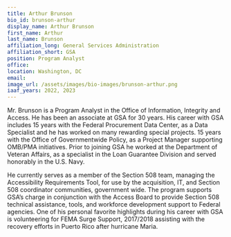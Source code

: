 ```yaml
---
title: Arthur Brunson
bio_id: brunson-arthur
display_name: Arthur Brunson
first_name: Arthur
last_name: Brunson
affiliation_long: General Services Administration
affiliation_short: GSA
position: Program Analyst
office: 
location: Washington, DC
email: 
image_url: /assets/images/bio-images/brunson-arthur.png
iaaf_years: 2022, 2023
---
```

Mr. Brunson is a Program Analyst in the Office of Information, Integrity and Access.  He has been an associate at GSA for 30 years.  His career with GSA includes 15 years with the Federal Procurement Data Center, as a Data Specialist and he has worked on many rewarding special projects.  15 years with the Office of Governmentwide Policy, as a Project Manager supporting OMB/PMA initiatives.  Prior to joining GSA he worked at the Department of Veteran Affairs, as a specialist in the Loan Guarantee Division and served honorably in the U.S. Navy. 

He currently serves as a member of the Section 508 team, managing the Accessibility Requirements Tool, for use by the acquisition, IT, and Section 508 coordinator communities, government wide.  The program supports GSA’s charge in conjunction with the Access Board to provide Section 508 technical assistance, tools, and workforce development support to Federal agencies.  One of his personal favorite highlights during his career with GSA is volunteering for FEMA Surge Support, 2017/2018 assisting with the recovery efforts in Puerto Rico after hurricane Maria.